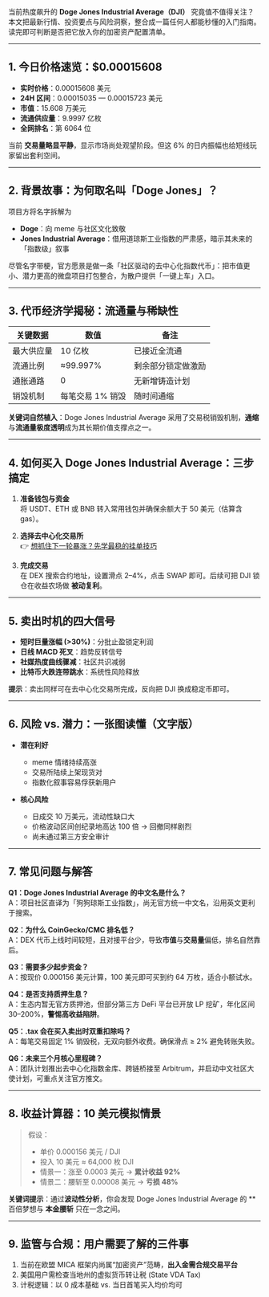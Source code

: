 当前热度飙升的 **Doge Jones Industrial Average（DJI）** 究竟值不值得关注？本文把最新行情、投资要点与风险洞察，整合成一篇任何人都能秒懂的入门指南。读完即可判断是否把它放入你的加密资产配置清单。

---

## 1. 今日价格速览：$0.00015608

- **实时价格**：0.00015608 美元  
- **24H 区间**：0.00015035 — 0.00015723 美元  
- **市值**：15.608 万美元  
- **流通供应量**：9.9997 亿枚  
- **全网排名**：第 6064 位  

当前 **交易量略显平静**，显示市场尚处观望阶段。但这 6% 的日内振幅也给短线玩家留出套利空间。

---

## 2. 背景故事：为何取名叫「Doge Jones」？

项目方将名字拆解为  
- **Doge**：向 meme 与社区文化致敬  
- **Jones Industrial Average**：借用道琼斯工业指数的严肃感，暗示其未来的「指数级」叙事  

尽管名字带梗，官方愿景是做一条「社区驱动的去中心化指数代币」：把市值更小、潜力更高的微盘项目打包整合，为散户提供「一键上车」入口。

---

## 3. 代币经济学揭秘：流通量与稀缺性

| 关键数据 | 数值 | 备注 |
|---|---|---|
| 最大供应量 | 10 亿枚 | 已接近全流通 |
| 流通比例 | ≈99.997% | 剩余部分锁定做激励 |
| 通胀通路 | 0 | 无新增铸造计划 |
| 销毁机制 | 每笔交易 1% 销毁 | 随时间通缩 |

**关键词自然植入**：Doge Jones Industrial Average 采用了交易税销毁机制，**通缩**与**流通量极度透明**成为其长期价值支撑点之一。

---

## 4. 如何买入 Doge Jones Industrial Average：三步搞定

1. **准备钱包与资金**  
   将 USDT、ETH 或 BNB 转入常用钱包并确保余额大于 50 美元（估算含 gas）。

2. **选择去中心化交易所**  
   👉 [想抓住下一轮暴涨？先学最稳的挂单技巧](https://okxdog.com/)  

3. **完成交易**  
   在 DEX 搜索合约地址，设置滑点 2–4%，点击 SWAP 即可。后续可把 DJI 锁仓在收益农场做 **被动复利**。

---

## 5. 卖出时机的四大信号

- **短时巨量涨幅 (>30%)**：分批止盈锁定利润  
- **日线 MACD 死叉**：趋势反转信号  
- **社媒热度曲线骤减**：社区共识减弱  
- **比特币大跌连带跳水**：系统性风险释放  

**提示**：卖出同样可在去中心化交易所完成，反向把 DJI 换成稳定币即可。

---

## 6. 风险 vs. 潜力：一张图读懂（文字版）

- **潜在利好**  
  - meme 情绪持续高涨  
  - 交易所陆续上架现货对  
  - 指数化叙事容易俘获新用户  

- **核心风险**  
  - 日成交 10 万美元，流动性缺口大  
  - 价格波动区间创纪录地高达 100 倍 → 回撤同样剧烈  
  - 尚未通过第三方安全审计

---

## 7. 常见问题与解答

**Q1：Doge Jones Industrial Average 的中文名是什么？**  
A：项目社区直译为「狗狗琼斯工业指数」，尚无官方统一中文名，沿用英文更利于搜索。

**Q2：为什么 CoinGecko/CMC 排名低？**  
A：DEX 代币上线时间较短，且对接平台少，导致**市值**与**交易量**偏低，排名自然靠后。

**Q3：需要多少起步资金？**  
A：按现价 0.000156 美元计算，100 美元即可买到约 64 万枚，适合小额试水。

**Q4：是否支持质押生息？**  
A：生态内暂无官方质押池，但部分第三方 DeFi 平台已开放 LP 挖矿，年化区间 30–200%，**警惕高收益陷阱**。

**Q5：.tax 会在买入卖出时双重扣除吗？**  
A：每笔交易固定 1% 销毁税，无双向额外收费。确保滑点 ≥ 2% 避免转账失败。

**Q6：未来三个月核心里程碑？**  
A：团队计划推出去中心化指数金库、跨链桥接至 Arbitrum，并启动中文社区大使计划，可重点关注官方推文。

---

## 8. 收益计算器：10 美元模拟情景

> 假设：  
> - 单价 0.000156 美元 / DJI  
> - 投入 10 美元 ≈ 64,000 枚 DJI  
> - 情景一：涨至 0.0003 美元 → **累计收益 92%**  
> - 情景二：腰斩至 0.00008 美元 → **亏损 48%**  

**关键词提示**：通过**波动性分析**，你会发现 Doge Jones Industrial Average 的 **百倍梦想与 **本金腰斩** 只在一念之间。

---

## 9. 监管与合规：用户需要了解的三件事

1. 当前在欧盟 MICA 框架内尚属“加密资产”范畴，**出入金需合规交易平台**  
2. 美国用户需检查当地州的虚拟货币转让税 (State VDA Tax)  
3. 计税逻辑：以 0 成本基础 vs. 当日首笔买入均价均可
